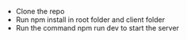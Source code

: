 - Clone the repo 
- Run npm install in root folder and client folder
- Run the command npm run dev to start the server
